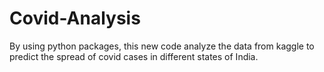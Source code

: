 # Covid-Analysis
By using python packages, this new code analyze the data from kaggle to predict the spread of covid cases in different states of India.
